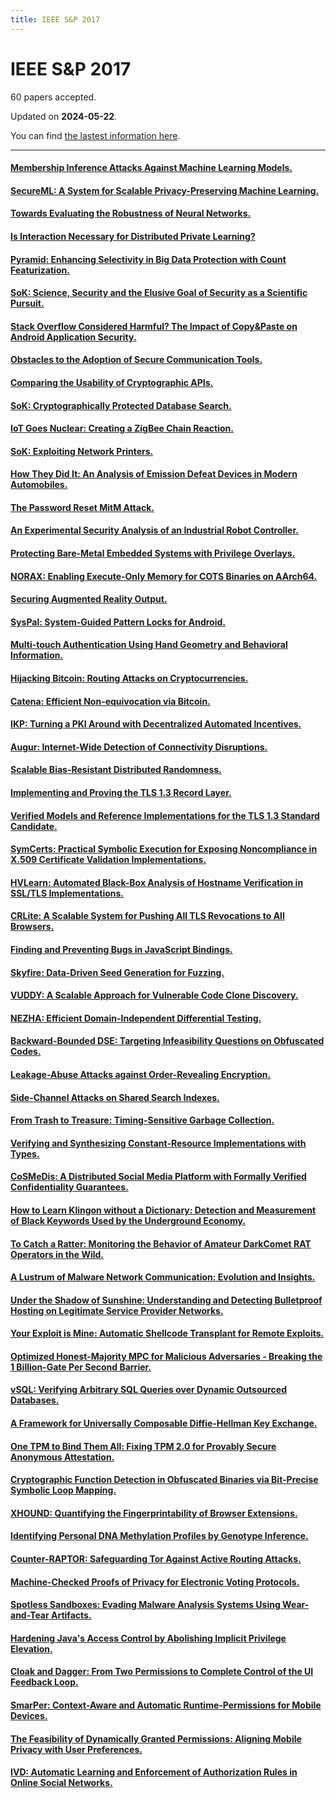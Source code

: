 ```yaml
---
title: IEEE S&P 2017
---
```


# IEEE S&P 2017

60 papers accepted.

Updated on **2024-05-22**.



You can find [the lastest information here](https://dblp.org/db/conf/sp/sp2017.html).

---

#### [Membership Inference Attacks Against Machine Learning Models.](https://doi.org/10.1109/SP.2017.41)

#### [SecureML: A System for Scalable Privacy-Preserving Machine Learning.](https://doi.org/10.1109/SP.2017.12)

#### [Towards Evaluating the Robustness of Neural Networks.](https://doi.org/10.1109/SP.2017.49)

#### [Is Interaction Necessary for Distributed Private Learning?](https://doi.org/10.1109/SP.2017.35)

#### [Pyramid: Enhancing Selectivity in Big Data Protection with Count Featurization.](https://doi.org/10.1109/SP.2017.60)

#### [SoK: Science, Security and the Elusive Goal of Security as a Scientific Pursuit.](https://doi.org/10.1109/SP.2017.38)

#### [Stack Overflow Considered Harmful? The Impact of Copy&Paste on Android Application Security.](https://doi.org/10.1109/SP.2017.31)

#### [Obstacles to the Adoption of Secure Communication Tools.](https://doi.org/10.1109/SP.2017.65)

#### [Comparing the Usability of Cryptographic APIs.](https://doi.org/10.1109/SP.2017.52)

#### [SoK: Cryptographically Protected Database Search.](https://doi.org/10.1109/SP.2017.10)

#### [IoT Goes Nuclear: Creating a ZigBee Chain Reaction.](https://doi.org/10.1109/SP.2017.14)

#### [SoK: Exploiting Network Printers.](https://doi.org/10.1109/SP.2017.47)

#### [How They Did It: An Analysis of Emission Defeat Devices in Modern Automobiles.](https://doi.org/10.1109/SP.2017.66)

#### [The Password Reset MitM Attack.](https://doi.org/10.1109/SP.2017.9)

#### [An Experimental Security Analysis of an Industrial Robot Controller.](https://doi.org/10.1109/SP.2017.20)

#### [Protecting Bare-Metal Embedded Systems with Privilege Overlays.](https://doi.org/10.1109/SP.2017.37)

#### [NORAX: Enabling Execute-Only Memory for COTS Binaries on AArch64.](https://doi.org/10.1109/SP.2017.30)

#### [Securing Augmented Reality Output.](https://doi.org/10.1109/SP.2017.13)

#### [SysPal: System-Guided Pattern Locks for Android.](https://doi.org/10.1109/SP.2017.61)

#### [Multi-touch Authentication Using Hand Geometry and Behavioral Information.](https://doi.org/10.1109/SP.2017.54)

#### [Hijacking Bitcoin: Routing Attacks on Cryptocurrencies.](https://doi.org/10.1109/SP.2017.29)

#### [Catena: Efficient Non-equivocation via Bitcoin.](https://doi.org/10.1109/SP.2017.19)

#### [IKP: Turning a PKI Around with Decentralized Automated Incentives.](https://doi.org/10.1109/SP.2017.57)

#### [Augur: Internet-Wide Detection of Connectivity Disruptions.](https://doi.org/10.1109/SP.2017.55)

#### [Scalable Bias-Resistant Distributed Randomness.](https://doi.org/10.1109/SP.2017.45)

#### [Implementing and Proving the TLS 1.3 Record Layer.](https://doi.org/10.1109/SP.2017.58)

#### [Verified Models and Reference Implementations for the TLS 1.3 Standard Candidate.](https://doi.org/10.1109/SP.2017.26)

#### [SymCerts: Practical Symbolic Execution for Exposing Noncompliance in X.509 Certificate Validation Implementations.](https://doi.org/10.1109/SP.2017.40)

#### [HVLearn: Automated Black-Box Analysis of Hostname Verification in SSL/TLS Implementations.](https://doi.org/10.1109/SP.2017.46)

#### [CRLite: A Scalable System for Pushing All TLS Revocations to All Browsers.](https://doi.org/10.1109/SP.2017.17)

#### [Finding and Preventing Bugs in JavaScript Bindings.](https://doi.org/10.1109/SP.2017.68)

#### [Skyfire: Data-Driven Seed Generation for Fuzzing.](https://doi.org/10.1109/SP.2017.23)

#### [VUDDY: A Scalable Approach for Vulnerable Code Clone Discovery.](https://doi.org/10.1109/SP.2017.62)

#### [NEZHA: Efficient Domain-Independent Differential Testing.](https://doi.org/10.1109/SP.2017.27)

#### [Backward-Bounded DSE: Targeting Infeasibility Questions on Obfuscated Codes.](https://doi.org/10.1109/SP.2017.36)

#### [Leakage-Abuse Attacks against Order-Revealing Encryption.](https://doi.org/10.1109/SP.2017.44)

#### [Side-Channel Attacks on Shared Search Indexes.](https://doi.org/10.1109/SP.2017.50)

#### [From Trash to Treasure: Timing-Sensitive Garbage Collection.](https://doi.org/10.1109/SP.2017.64)

#### [Verifying and Synthesizing Constant-Resource Implementations with Types.](https://doi.org/10.1109/SP.2017.53)

#### [CoSMeDis: A Distributed Social Media Platform with Formally Verified Confidentiality Guarantees.](https://doi.org/10.1109/SP.2017.24)

#### [How to Learn Klingon without a Dictionary: Detection and Measurement of Black Keywords Used by the Underground Economy.](https://doi.org/10.1109/SP.2017.11)

#### [To Catch a Ratter: Monitoring the Behavior of Amateur DarkComet RAT Operators in the Wild.](https://doi.org/10.1109/SP.2017.48)

#### [A Lustrum of Malware Network Communication: Evolution and Insights.](https://doi.org/10.1109/SP.2017.59)

#### [Under the Shadow of Sunshine: Understanding and Detecting Bulletproof Hosting on Legitimate Service Provider Networks.](https://doi.org/10.1109/SP.2017.32)

#### [Your Exploit is Mine: Automatic Shellcode Transplant for Remote Exploits.](https://doi.org/10.1109/SP.2017.67)

#### [Optimized Honest-Majority MPC for Malicious Adversaries - Breaking the 1 Billion-Gate Per Second Barrier.](https://doi.org/10.1109/SP.2017.15)

#### [vSQL: Verifying Arbitrary SQL Queries over Dynamic Outsourced Databases.](https://doi.org/10.1109/SP.2017.43)

#### [A Framework for Universally Composable Diffie-Hellman Key Exchange.](https://doi.org/10.1109/SP.2017.63)

#### [One TPM to Bind Them All: Fixing TPM 2.0 for Provably Secure Anonymous Attestation.](https://doi.org/10.1109/SP.2017.22)

#### [Cryptographic Function Detection in Obfuscated Binaries via Bit-Precise Symbolic Loop Mapping.](https://doi.org/10.1109/SP.2017.56)

#### [XHOUND: Quantifying the Fingerprintability of Browser Extensions.](https://doi.org/10.1109/SP.2017.18)

#### [Identifying Personal DNA Methylation Profiles by Genotype Inference.](https://doi.org/10.1109/SP.2017.21)

#### [Counter-RAPTOR: Safeguarding Tor Against Active Routing Attacks.](https://doi.org/10.1109/SP.2017.34)

#### [Machine-Checked Proofs of Privacy for Electronic Voting Protocols.](https://doi.org/10.1109/SP.2017.28)

#### [Spotless Sandboxes: Evading Malware Analysis Systems Using Wear-and-Tear Artifacts.](https://doi.org/10.1109/SP.2017.42)

#### [Hardening Java's Access Control by Abolishing Implicit Privilege Elevation.](https://doi.org/10.1109/SP.2017.16)

#### [Cloak and Dagger: From Two Permissions to Complete Control of the UI Feedback Loop.](https://doi.org/10.1109/SP.2017.39)

#### [SmarPer: Context-Aware and Automatic Runtime-Permissions for Mobile Devices.](https://doi.org/10.1109/SP.2017.25)

#### [The Feasibility of Dynamically Granted Permissions: Aligning Mobile Privacy with User Preferences.](https://doi.org/10.1109/SP.2017.51)

#### [IVD: Automatic Learning and Enforcement of Authorization Rules in Online Social Networks.](https://doi.org/10.1109/SP.2017.33)

